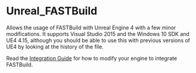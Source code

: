 # Unreal_FASTBuild
Allows the usage of FASTBuild with Unreal Engine 4 with a few minor modifications. It supports Visual Studio 2015 and the Windows 10 SDK and UE4 4.15, although you should be able to use this with previous versions of UE4 by looking at the history of the file.

Read the [Integration Guide](integration-guide.md) for how to modify your engine to integrate FASTBuild.
